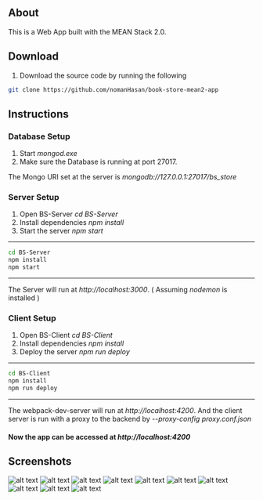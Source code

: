 ## About

This is a Web App built with the MEAN Stack 2.0.

## Download

1. Download the source code by running the following
```bash
git clone https://github.com/nomanHasan/book-store-mean2-app
```

## Instructions 

### Database Setup

1. Start *mongod.exe*
2. Make sure the Database is running at port 27017.

The Mongo URI set at the server is *mongodb://127.0.0.1:27017/bs_store*

### Server Setup

1. Open BS-Server *cd BS-Server*
2. Install dependencies *npm install*
3. Start the server *npm start*

---
```bash
cd BS-Server
npm install
npm start
```
---

The Server will run at *http://localhost:3000*. ( Assuming *nodemon* is installed )

### Client Setup

1. Open BS-Client *cd BS-Client*
2. Install dependencies *npm install*
3. Deploy the server *npm run deploy*

---
```bash
cd BS-Client
npm install
npm run deploy
```
---

The webpack-dev-server will run at *http://localhost:4200*. And the client server is run with a proxy to the backend by *--proxy-config proxy.conf.json*

#### Now the app can be accessed at *http://localhost:4200*


## Screenshots

![alt text](screenshots/bs.jpg "BS")
![alt text](screenshots/bs2.jpg "BS")
![alt text](screenshots/bs3.jpg "BS")
![alt text](screenshots/bs4.jpg "BS")
![alt text](screenshots/bs8.jpg "BS")
![alt text](screenshots/bs5.jpg "BS")
![alt text](screenshots/bs6.jpg "BS")
![alt text](screenshots/bs9.jpg "BS")
![alt text](screenshots/bs10.jpg "BS")
![alt text](screenshots/bs7.jpg "BS")